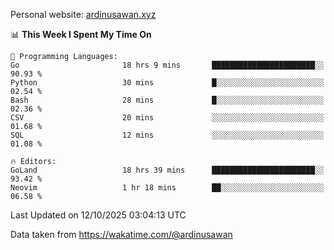 Personal website: [ardinusawan.xyz](https://ardinusawan.xyz)

<!--START_SECTION:waka-->
📊 **This Week I Spent My Time On** 

```text
💬 Programming Languages: 
Go                       18 hrs 9 mins       ███████████████████████░░   90.93 % 
Python                   30 mins             █░░░░░░░░░░░░░░░░░░░░░░░░   02.54 % 
Bash                     28 mins             █░░░░░░░░░░░░░░░░░░░░░░░░   02.36 % 
CSV                      20 mins             ░░░░░░░░░░░░░░░░░░░░░░░░░   01.68 % 
SQL                      12 mins             ░░░░░░░░░░░░░░░░░░░░░░░░░   01.08 % 

🔥 Editors: 
GoLand                   18 hrs 39 mins      ███████████████████████░░   93.42 % 
Neovim                   1 hr 18 mins        ██░░░░░░░░░░░░░░░░░░░░░░░   06.58 % 
```


 Last Updated on 12/10/2025 03:04:13 UTC
<!--END_SECTION:waka-->
Data taken from https://wakatime.com/@ardinusawan
